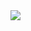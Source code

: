 <img src="https://github.com/Developer-Rezwan/Developer-Rezwan/blob/main/Screenshot%20from%202022-08-05%2015-28-26.png?raw=true"/>
